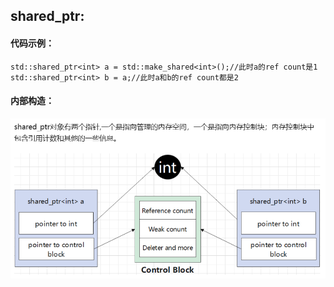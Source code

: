 ## shared_ptr:
#### 代码示例：
```
std::shared_ptr<int> a = std::make_shared<int>();//此时a的ref count是1
std::shared_ptr<int> b = a;//此时a和b的ref count都是2
```
#### 内部构造：
![shared_ptr内部构造](/BIG/c++/imgs/shared_ptr的内部构造.png)
